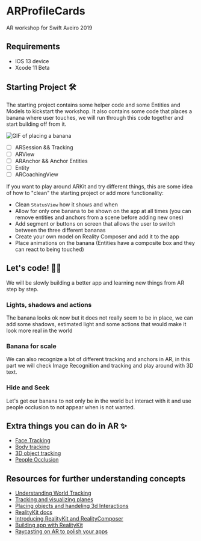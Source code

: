 # ARProfileCards
AR workshop for Swift Aveiro 2019

## Requirements 
- IOS 13 device 
- Xcode 11 Beta 

## Starting Project 🛠
The starting project contains some helper code and some Entities and Models to kickstart the workshop. It also contains some code that places a banana where user touches, we will run through this code together and start building off from it. 

![GIF of placing a banana](banana.gif)

- [ ] ARSession && Tracking
- [ ] ARView 
- [ ] ARAnchor && Anchor Entities
- [ ] Entity 
- [ ] ARCoachingView

If you want to play around ARKit and try different things, this are some idea of how to "clean" the starting project or add more functionality: 

- Clean `StatusView` how it shows and when 
- Allow for only one banana to be shown on the app at all times (you can remove entities and anchors from a scene before adding new ones)
- Add segment or buttons on screen that allows the user to switch between the three different bananas 
- Create your own model on Reality Composer and add it to the app 
- Place animations on the banana (Entities have a composite box and they can react to being touched)

## Let's code! 👩‍💻 

We will be slowly building a better app and learning new things from AR step by step. 

### Lights, shadows and actions 

The banana looks ok now but it does not really seem to be in place, we can add some shadows, estimated light and some actions that would make it look more real in the world 

###  Banana for scale

We can also recognize a lot of different tracking and anchors in AR, in this part we will check Image Recognition and tracking and play around with 3D text. 

###  Hide and Seek 

Let's get our banana to not only be in the world but interact with it and use people occlusion to not appear when is not wanted. 

## Extra things you can do in AR ✨

- [Face Tracking]()
- [Body tracking]()
- [3D object tracking]()
- [People Occlusion]()

## Resources for further understanding concepts

- [Understanding World Tracking](https://developer.apple.com/documentation/arkit/understanding_world_tracking)
- [Tracking and visualizing planes](https://developer.apple.com/documentation/arkit/tracking_and_visualizing_planes)
- [Placing objects and handeling 3d Interactions](https://developer.apple.com/documentation/arkit/placing_objects_and_handling_3d_interaction)
- [RealityKit docs](https://developer.apple.com/documentation/realitykit)
- [Introducing RealityKit and RealityComposer](https://developer.apple.com/videos/play/wwdc2019/603/)
- [Building app with RealityKit](https://developer.apple.com/videos/play/wwdc2019/605/)
- [Raycasting on AR to polish your apps](https://developer.apple.com/documentation/arkit/artrackedraycast?language=objc)
